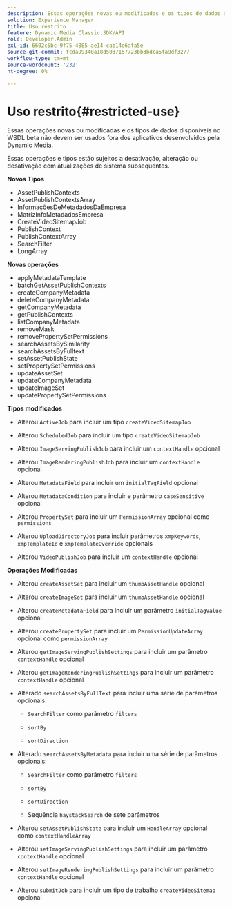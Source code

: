 ```yaml
---
description: Essas operações novas ou modificadas e os tipos de dados disponíveis no WSDL beta não devem ser usados fora dos aplicativos desenvolvidos pela Dynamic Media.
solution: Experience Manager
title: Uso restrito
feature: Dynamic Media Classic,SDK/API
role: Developer,Admin
exl-id: 6602c5bc-9f75-4885-ae14-cab14e6afa5e
source-git-commit: fcda99340a18d5037157723bb3bdca5fa9df3277
workflow-type: tm+mt
source-wordcount: '232'
ht-degree: 0%

---
```


# Uso restrito{#restricted-use}

Essas operações novas ou modificadas e os tipos de dados disponíveis no WSDL beta não devem ser usados fora dos aplicativos desenvolvidos pela Dynamic Media.

Essas operações e tipos estão sujeitos a desativação, alteração ou desativação com atualizações de sistema subsequentes.

**Novos Tipos**

* AssetPublishContexts
* AssetPublishContextsArray
* InformaçõesDeMetadadosDaEmpresa
* MatrizInfoMetadadosEmpresa
* CreateVideoSitemapJob
* PublishContext
* PublishContextArray
* SearchFilter
* LongArray

**Novas operações**

* applyMetadataTemplate
* batchGetAssetPublishContexts
* createCompanyMetadata
* deleteCompanyMetadata
* getCompanyMetadata
* getPublishContexts
* listCompanyMetadata
* removeMask
* removePropertySetPermissions
* searchAssetsBySimilarity
* searchAssetsByFulltext
* setAssetPublishState
* setPropertySetPermissions
* updateAssetSet
* updateCompanyMetadata
* updateImageSet
* updatePropertySetPermissions

**Tipos modificados**

* Alterou `ActiveJob` para incluir um tipo `createVideoSitemapJob`

* Alterou `ScheduledJob` para incluir um tipo `createVideoSitemapJob`

* Alterou `ImageServingPublishJob` para incluir um `contextHandle` opcional

* Alterou `ImageRenderingPublishJob` para incluir um `contextHandle` opcional

* Alterou `MetadataField` para incluir um `initialTagField` opcional

* Alterou `MetadataCondition` para incluir e parâmetro `caseSensitive` opcional

* Alterou `PropertySet` para incluir um `PermissionArray` opcional como `permissions`

* Alterou `UploadDirectoryJob` para incluir parâmetros `xmpKeywords`, `xmpTemplateId` e `xmpTemplateOverride` opcionais

* Alterou `VideoPublishJob` para incluir um `contextHandle` opcional

**Operações Modificadas**

* Alterou `createAssetSet` para incluir um `thumbAssetHandle` opcional

* Alterou `createImageSet` para incluir um `thumbAssetHandle` opcional

* Alterou `createMetadataField` para incluir um parâmetro `initialTagValue` opcional

* Alterou `createPropertySet` para incluir um `PermissionUpdateArray` opcional como `permissionArray`

* Alterou `getImageServingPublishSettings` para incluir um parâmetro `contextHandle` opcional

* Alterou `getImageRenderingPublishSettings` para incluir um parâmetro `contextHandle` opcional

* Alterado `searchAssetsByFullText` para incluir uma série de parâmetros opcionais:

   * `SearchFilter` como parâmetro `filters`

   * `sortBy`
   * `sortDirection`

* Alterado `searchAssetsByMetadata` para incluir uma série de parâmetros opcionais:

   * `SearchFilter` como parâmetro `filters`

   * `sortBy`
   * `sortDirection`
   * Sequência `haystackSearch` de sete parâmetros

* Alterou `setAssetPublishState` para incluir um `HandleArray` opcional como `contextHandleArray`

* Alterou `setImageServingPublishSettings` para incluir um parâmetro `contextHandle` opcional

* Alterou `setImageRenderingPublishSettings` para incluir um parâmetro `contextHandle` opcional

* Alterou `submitJob` para incluir um tipo de trabalho `createVideoSitemap` opcional
